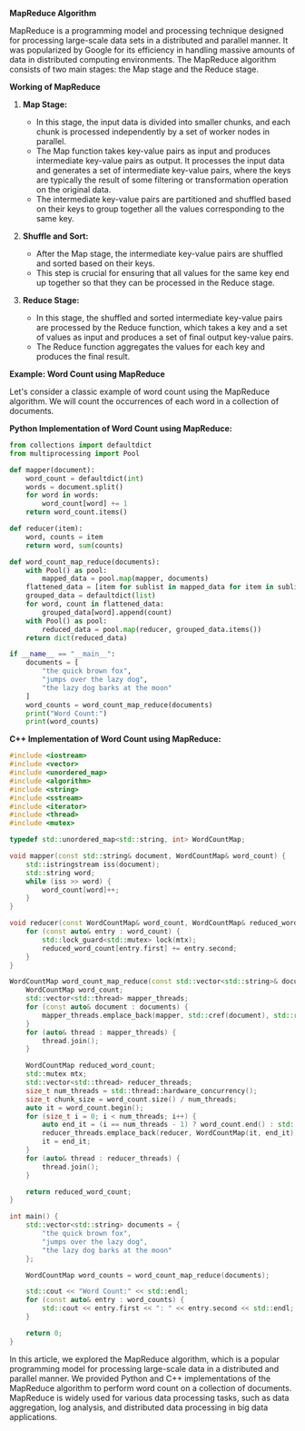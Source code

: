 **MapReduce Algorithm**

MapReduce is a programming model and processing technique designed for processing large-scale data sets in a distributed and parallel manner. It was popularized by Google for its efficiency in handling massive amounts of data in distributed computing environments. The MapReduce algorithm consists of two main stages: the Map stage and the Reduce stage.

**Working of MapReduce**

1. **Map Stage:**
   - In this stage, the input data is divided into smaller chunks, and each chunk is processed independently by a set of worker nodes in parallel.
   - The Map function takes key-value pairs as input and produces intermediate key-value pairs as output. It processes the input data and generates a set of intermediate key-value pairs, where the keys are typically the result of some filtering or transformation operation on the original data.
   - The intermediate key-value pairs are partitioned and shuffled based on their keys to group together all the values corresponding to the same key.

2. **Shuffle and Sort:**
   - After the Map stage, the intermediate key-value pairs are shuffled and sorted based on their keys.
   - This step is crucial for ensuring that all values for the same key end up together so that they can be processed in the Reduce stage.

3. **Reduce Stage:**
   - In this stage, the shuffled and sorted intermediate key-value pairs are processed by the Reduce function, which takes a key and a set of values as input and produces a set of final output key-value pairs.
   - The Reduce function aggregates the values for each key and produces the final result.

**Example: Word Count using MapReduce**

Let's consider a classic example of word count using the MapReduce algorithm. We will count the occurrences of each word in a collection of documents.

**Python Implementation of Word Count using MapReduce:**

```python
from collections import defaultdict
from multiprocessing import Pool

def mapper(document):
    word_count = defaultdict(int)
    words = document.split()
    for word in words:
        word_count[word] += 1
    return word_count.items()

def reducer(item):
    word, counts = item
    return word, sum(counts)

def word_count_map_reduce(documents):
    with Pool() as pool:
        mapped_data = pool.map(mapper, documents)
    flattened_data = [item for sublist in mapped_data for item in sublist]
    grouped_data = defaultdict(list)
    for word, count in flattened_data:
        grouped_data[word].append(count)
    with Pool() as pool:
        reduced_data = pool.map(reducer, grouped_data.items())
    return dict(reduced_data)

if __name__ == "__main__":
    documents = [
        "the quick brown fox",
        "jumps over the lazy dog",
        "the lazy dog barks at the moon"
    ]
    word_counts = word_count_map_reduce(documents)
    print("Word Count:")
    print(word_counts)
```

**C++ Implementation of Word Count using MapReduce:**

```cpp
#include <iostream>
#include <vector>
#include <unordered_map>
#include <algorithm>
#include <string>
#include <sstream>
#include <iterator>
#include <thread>
#include <mutex>

typedef std::unordered_map<std::string, int> WordCountMap;

void mapper(const std::string& document, WordCountMap& word_count) {
    std::istringstream iss(document);
    std::string word;
    while (iss >> word) {
        word_count[word]++;
    }
}

void reducer(const WordCountMap& word_count, WordCountMap& reduced_word_count, std::mutex& mtx) {
    for (const auto& entry : word_count) {
        std::lock_guard<std::mutex> lock(mtx);
        reduced_word_count[entry.first] += entry.second;
    }
}

WordCountMap word_count_map_reduce(const std::vector<std::string>& documents) {
    WordCountMap word_count;
    std::vector<std::thread> mapper_threads;
    for (const auto& document : documents) {
        mapper_threads.emplace_back(mapper, std::cref(document), std::ref(word_count));
    }
    for (auto& thread : mapper_threads) {
        thread.join();
    }

    WordCountMap reduced_word_count;
    std::mutex mtx;
    std::vector<std::thread> reducer_threads;
    size_t num_threads = std::thread::hardware_concurrency();
    size_t chunk_size = word_count.size() / num_threads;
    auto it = word_count.begin();
    for (size_t i = 0; i < num_threads; i++) {
        auto end_it = (i == num_threads - 1) ? word_count.end() : std::next(it, chunk_size);
        reducer_threads.emplace_back(reducer, WordCountMap(it, end_it), std::ref(reduced_word_count), std::ref(mtx));
        it = end_it;
    }
    for (auto& thread : reducer_threads) {
        thread.join();
    }

    return reduced_word_count;
}

int main() {
    std::vector<std::string> documents = {
        "the quick brown fox",
        "jumps over the lazy dog",
        "the lazy dog barks at the moon"
    };

    WordCountMap word_counts = word_count_map_reduce(documents);

    std::cout << "Word Count:" << std::endl;
    for (const auto& entry : word_counts) {
        std::cout << entry.first << ": " << entry.second << std::endl;
    }

    return 0;
}
```

In this article, we explored the MapReduce algorithm, which is a popular programming model for processing large-scale data in a distributed and parallel manner. We provided Python and C++ implementations of the MapReduce algorithm to perform word count on a collection of documents. MapReduce is widely used for various data processing tasks, such as data aggregation, log analysis, and distributed data processing in big data applications.
